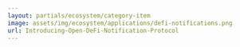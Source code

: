 ```yaml
---
layout: partials/ecosystem/category-item
image: assets/img/ecosystem/applications/defi-notifications.png
url: Introducing-Open-DeFi-Notification-Protocol
---
```

